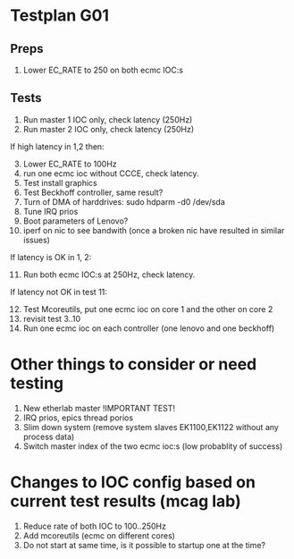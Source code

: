 # Testplan G01

## Preps
1. Lower EC_RATE to 250 on both ecmc IOC:s

## Tests
1. Run master 1 IOC only, check latency (250Hz)
2. Run master 2 IOC only, check latency (250Hz)

If high latency in 1,2 then:

3. Lower EC_RATE to 100Hz
4. run one ecmc ioc without CCCE, check latency.
5. Test install graphics
6. Test Beckhoff controller, same result?
7. Turn of DMA of harddrives: sudo hdparm -d0 /dev/sda
8. Tune IRQ prios
9. Boot parameters of Lenovo?
10. iperf on nic to see bandwith (once a broken nic have resulted in similar issues)

If latency is OK in 1, 2:

11. Run both ecmc IOC:s at 250Hz, check latency.

If latency not OK in test 11:

12. Test Mcoreutils, put one ecmc ioc on core 1 and the other on core 2
13. revisit test 3..10
14. Run one ecmc ioc on each controller (one lenovo and one beckhoff)

# Other things to consider or need testing
1. New etherlab master !IMPORTANT TEST!
2. IRQ prios, epics thread porios
3. Slim down system (remove system slaves EK1100,EK1122 without any process data)
4. Switch master index of the two ecmc ioc:s (low probablity of success)

# Changes to IOC config based on current test results (mcag lab)
1. Reduce rate of both IOC to 100..250Hz
2. Add mcoreutils (ecmc on different cores)
3. Do not start at same time, is it possible to startup one at the time?

